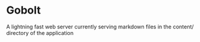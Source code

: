 # Gobolt

A lightning fast web server currently serving markdown files in the content/ directory of the application
